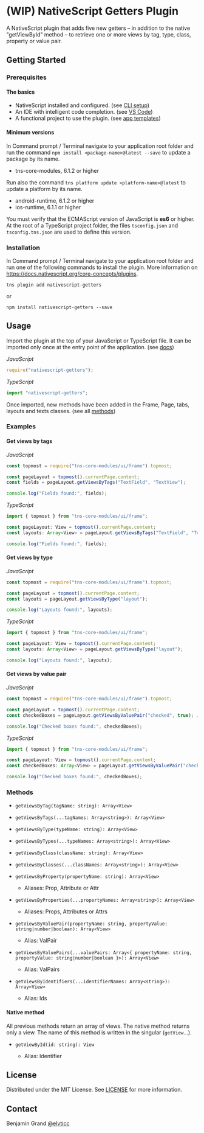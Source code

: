 # (WIP) NativeScript Getters Plugin

A NativeScript plugin that adds five new getters – in addition to the native "getViewById" method – to retrieve one or more views by tag, type, class, property or value pair.

## Getting Started

### Prerequisites

#### The basics

* NativeScript installed and configured. (see [CLI setup](https://docs.nativescript.org/start/quick-setup))
* An IDE with intelligent code completion. (see [VS Code](https://www.nativescript.org/nativescript-for-visual-studio-code))
* A functional project to use the plugin. (see [app templates](https://docs.nativescript.org/app-templates/app-templates))

#### Minimum versions

In Command prompt / Terminal navigate to your application root folder and run the command `npm install <package-name>@latest --save` to update a package by its name.

* tns-core-modules, 6.1.2 or higher

Run also the command `tns platform update <platform-name>@latest` to update a platform by its name.

* android-runtime, 6.1.2 or higher
* ios-runtime, 6.1.1 or higher

You must verify that the ECMAScript version of JavaScript is **es6** or higher. At the root of a TypeScript project folder, the files `tsconfig.json` and `tsconfig.tns.json` are used to define this version.

### Installation

In Command prompt / Terminal navigate to your application root folder and run one of the following commands to install the plugin. More information on https://docs.nativescript.org/core-concepts/plugins.

```shell
tns plugin add nativescript-getters
```

or

```shell
npm install nativescript-getters --save
```

## Usage

Import the plugin at the top of your JavaScript or TypeScript file. It can be imported only once at the entry point of the application. (see [docs](https://docs.nativescript.org/core-concepts/application-architecture#entry-point))

_JavaScript_

```javascript
require("nativescript-getters");
```

_TypeScript_

```typescript
import "nativescript-getters";
```

Once imported, new methods have been added in the Frame, Page, tabs, layouts and texts classes. (see all [methods](#methods))

### Examples

#### Get views by tags

_JavaScript_

```javascript
const topmost = require("tns-core-modules/ui/frame").topmost;

const pageLayout = topmost().currentPage.content;
const fields = pageLayout.getViewsByTags("TextField", "TextView");

console.log("Fields found:", fields);
```

_TypeScript_

```typescript
import { topmost } from "tns-core-modules/ui/frame";

const pageLayout: View = topmost().currentPage.content;
const layouts: Array<View> = pageLayout.getViewsByTags("TextField", "TextView");

console.log("Fields found:", fields);
```

#### Get views by type

_JavaScript_

```javascript
const topmost = require("tns-core-modules/ui/frame").topmost;

const pageLayout = topmost().currentPage.content;
const layouts = pageLayout.getViewsByType("layout");

console.log("Layouts found:", layouts);
```

_TypeScript_

```typescript
import { topmost } from "tns-core-modules/ui/frame";

const pageLayout: View = topmost().currentPage.content;
const layouts: Array<View> = pageLayout.getViewsByType("layout");

console.log("Layouts found:", layouts);
```

#### Get views by value pair

_JavaScript_

```javascript
const topmost = require("tns-core-modules/ui/frame").topmost;

const pageLayout = topmost().currentPage.content;
const checkedBoxes = pageLayout.getViewsByValuePair("checked", true); // or "true"

console.log("Checked boxes found:", checkedBoxes);
```

_TypeScript_

```typescript
import { topmost } from "tns-core-modules/ui/frame";

const pageLayout: View = topmost().currentPage.content;
const checkedBoxes: Array<View> = pageLayout.getViewsByValuePair("checked", true); // or "true"

console.log("Checked boxes found:", checkedBoxes);
```

### Methods

* `getViewsByTag(tagName: string): Array<View>`

* `getViewsByTags(...tagNames: Array<string>): Array<View>`

* `getViewsByType(typeName: string): Array<View>`

* `getViewsByTypes(...typeNames: Array<string>): Array<View>`

* `getViewsByClass(className: string): Array<View>`

* `getViewsByClasses(...classNames: Array<string>): Array<View>`

* `getViewsByProperty(propertyName: string): Array<View>`

  * Aliases: Prop, Attribute or Attr

* `getViewsByProperties(...propertyNames: Array<string>): Array<View>`

  * Aliases: Props, Attributes or Attrs

* `getViewsByValuePair(propertyName: string, propertyValue: string|number|boolean): Array<View>`

  * Alias: ValPair

* `getViewsByValuePairs(...valuePairs: Array<{ propertyName: string, propertyValue: string|number|boolean }>): Array<View>`

  * Alias: ValPairs

* `getViewsByIdentifiers(...identifierNames: Array<string>): Array<View>`

  * Alias: Ids

#### Native method

All previous methods return an array of views. The native method returns only a view. The name of this method is written in the singular (`getView`...).

* `getViewById(id: string): View`

  * Alias: Identifier

## License

Distributed under the MIT License. See [LICENSE](LICENSE.md) for more information.

## Contact

Benjamin Grand [@elvticc](https://twitter.com/elvticc)
